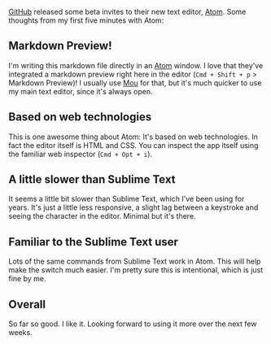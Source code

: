 [1]: https://atom.io/ "Atom Text Editor"
[2]: http://mouapp.com/ "Mou App"
[3]: https://github.com/ "GitHub"

[GitHub][3] released some beta invites to their new text editor, [Atom][1]. Some thoughts from my first five minutes with Atom:

## Markdown Preview!

I'm writing this markdown file directly in an [Atom][1] window. I love that
they've integrated a markdown preview right here in the editor (`Cmd + Shift + p` > Markdown Preview)! I usually use [Mou][2] for that, but it's much quicker to use my main text editor, since it's always open.

## Based on web technologies

This is one awesome thing about Atom: It's based on web technologies. In fact the editor itself is HTML and CSS. You can inspect the app itself using the familiar web inspector (`Cmd + Opt + i`).

## A little slower than Sublime Text

It seems a little bit slower than Sublime Text, which I've been using for years. It's just a little less responsive, a slight lag between a keystroke and seeing the character in the editor. Minimal but it's there.

## Familiar to the Sublime Text user

Lots of the same commands from Sublime Text work in Atom. This will help make the switch much easier. I'm pretty sure this is intentional, which is just fine by me.

## Overall

So far so good. I like it. Looking forward to using it more over the next few weeks.
